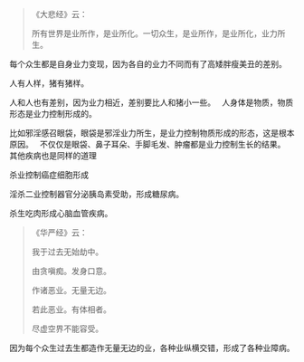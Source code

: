 > 《大悲经》云：
> 
> 所有世界是业所作，是业所化。一切众生，是业所作，是业所化，业力所生。

每个众生都是自身业力变现，因为各自的业力不同而有了高矮胖瘦美丑的差别。

人有人样，猪有猪样。

人和人也有差别，因为业力相近，差别要比人和猪小一些。
&nbsp;
人身体是物质，物质形态是业力控制形成的。

比如邪淫感召眼袋，眼袋是邪淫业力所生，是业力控制物质形成的形态，这是根本原因。
&nbsp;
不仅仅是眼袋、鼻子耳朵、手脚毛发、肿瘤都是业力控制生长的结果。
&nbsp;
其他疾病也是同样的道理

杀业控制癌症细胞形成

淫杀二业控制器官分泌胰岛素受助，形成糖尿病。

杀生吃肉形成心脑血管疾病。

> 《华严经》云： 
> 
> 我于过去无始劫中。
> 
> 由贪嗔痴。发身口意。
> 
> 作诸恶业。无量无边。
> 
> 若此恶业。有体相者。
> 
> 尽虚空界不能容受。

因为每个众生过去生都造作无量无边的业，各种业纵横交错，形成了各种业障病。
